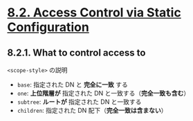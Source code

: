 # [8.2. Access Control via Static Configuration](https://www.openldap.org/doc/admin26/access-control.html#Access%20Control%20via%20Static%20Configuration)

## 8.2.1. What to control access to

`<scope-style>` の説明

- `base`: 指定された DN と **完全に一致** する
- `one`: **上位階層が** 指定された DN と一致する（**完全一致も含む**）
- `subtree`: **ルートが** 指定された DN と一致する
- `children`: 指定された DN 配下（**完全一致は含まない**）
